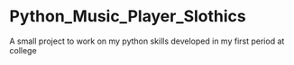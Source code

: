 # Python_Music_Player_Slothics
A small project to work on my python skills developed in my first period at college
